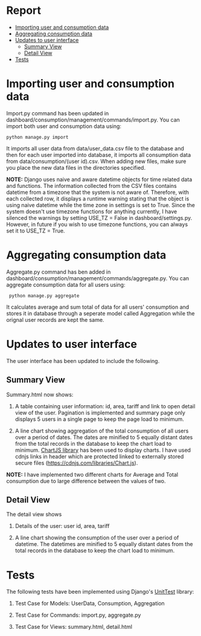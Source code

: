 # Report

 - [Importing user and consumption data](#Importing-user-and-consumption-data)
 - [Aggregating consumption data](#Aggregating-consumption-data)
 - [Updates to user interface](#Updates-to-user-interface)
   - [Summary View](##Summary-View)
   - [Detail View](##Detail-View)
 - [Tests](#Tests)
 
 # Importing user and consumption data
 
Import.py command has been updated in dashboard/consumption/management/commands/import.py. You can import both user and consumption data using:

    python manage.py import
    
It imports all user data from data/user_data.csv file to the database and then for each user imported into database, it imports all consumption data from data/consumption/(user id).csv. When adding new files, make sure you place the new data files in the directories specified.

**NOTE:** Django uses naive and aware datetime objects for time related data and functions. The information collected from the CSV files contains datetime from a timezone that the system is not aware of. Therefore, with each collected row, it displays a runtime warning  stating that the object is using naive datetime while the time zone in settings is set to True. Since the system doesn't use timezone functions for anything currently, I have silenced the warnings by setting USE_TZ = False in dashboard/settings.py. However, in future if you wish to use timezone functions, you can always set it to USE_TZ = True.
 
 
 # Aggregating consumption data
 
 Aggregate.py command has ben added in dashboard/consumption/management/commands/aggregate.py. You can aggregate consumption data for all users using:
 
     python manage.py aggregate
     
It calculates average and sum total of data for all users' consumption and stores it in database through a seperate model called Aggregation while the orignal user records are kept the same.
 
 
 # Updates to user interface
 
 The user interface has been updated to include the following.
 
 ## Summary View
 
 Summary.html now shows:
 
 1. A table containing user information: id, area, tariff and link to open detail view of the user. Pagination is implemented and summary page only displays 5 users in a single page to keep the page load to minimum.
 
 2. A line chart showing aggregation of the total consumption of all users over a period of dates. The dates are minified to 5 equally distant dates from the total records in the database to keep the chart load to minimum. [ChartJS library](http://www.chartjs.org/) has been used to display charts. I have used cdnjs links in header which are protected linked to externally stored secure files (https://cdnjs.com/libraries/Chart.js).
 
 **NOTE:** I have implemented two different charts for Average and Total consumption due to large difference between the values of two.
 
 ## Detail View
 
 The detail view shows 
 
 1. Details of the user: user id, area, tariff
 
 2. A line chart showing the consumption of the user over a period of datetime. The datetimes are minified to 5 equally distant dates from the total records in the database to keep the chart load to minimum.
 
 # Tests

The following tests have been implemented using Django's [UnitTest](https://docs.python.org/3/library/unittest.html#module-unittest) library:

1. Test Case for Models: UserData, Consumption, Aggregation

2. Test Case for Commands: import.py, aggregate.py

3. Test Case for Views: summary.html, detail.html





